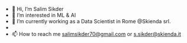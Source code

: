 - 👋 Hi, I’m Salim Sikder
- 👀 I’m interested in ML & AI
- 🌱 I’m currently working as a Data Scientist in Rome @Skienda srl.
-
- 📫 How to reach me salimsikder70@gmail.com or s.sikder@skienda.it

<!---
sssiyam-sudo/sssiyam-sudo is a ✨ special ✨ repository because its `README.md` (this file) appears on your GitHub profile.
You can click the Preview link to take a look at your changes.
--->
